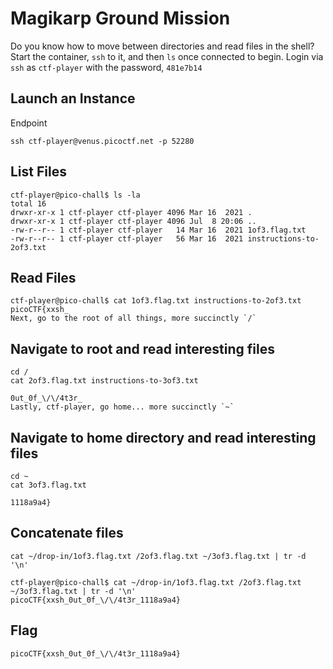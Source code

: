 # Magikarp Ground Mission

Do you know how to move between directories and read files in the shell? Start the container, `ssh` to it, and then `ls` once connected to begin. Login via `ssh` as `ctf-player` with the password, `481e7b14`

## Launch an Instance

Endpoint

```
ssh ctf-player@venus.picoctf.net -p 52280
```

## List Files

```
ctf-player@pico-chall$ ls -la
total 16
drwxr-xr-x 1 ctf-player ctf-player 4096 Mar 16  2021 .
drwxr-xr-x 1 ctf-player ctf-player 4096 Jul  8 20:06 ..
-rw-r--r-- 1 ctf-player ctf-player   14 Mar 16  2021 1of3.flag.txt
-rw-r--r-- 1 ctf-player ctf-player   56 Mar 16  2021 instructions-to-2of3.txt
```

## Read Files

```
ctf-player@pico-chall$ cat 1of3.flag.txt instructions-to-2of3.txt
picoCTF{xxsh_
Next, go to the root of all things, more succinctly `/`
```

## Navigate to root and read interesting files

```
cd /
cat 2of3.flag.txt instructions-to-3of3.txt

0ut_0f_\/\/4t3r_
Lastly, ctf-player, go home... more succinctly `~`
```

## Navigate to home directory and read interesting files

```
cd ~
cat 3of3.flag.txt

1118a9a4}
```

## Concatenate files

```
cat ~/drop-in/1of3.flag.txt /2of3.flag.txt ~/3of3.flag.txt | tr -d '\n'

ctf-player@pico-chall$ cat ~/drop-in/1of3.flag.txt /2of3.flag.txt ~/3of3.flag.txt | tr -d '\n'
picoCTF{xxsh_0ut_0f_\/\/4t3r_1118a9a4}
```

## Flag

```
picoCTF{xxsh_0ut_0f_\/\/4t3r_1118a9a4}
```

